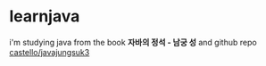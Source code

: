 # learnjava
i'm studying java from the book **자바의 정석 - 남궁 성** and github repo [castello/javajungsuk3](https://github.com/castello/javajungsuk3)
